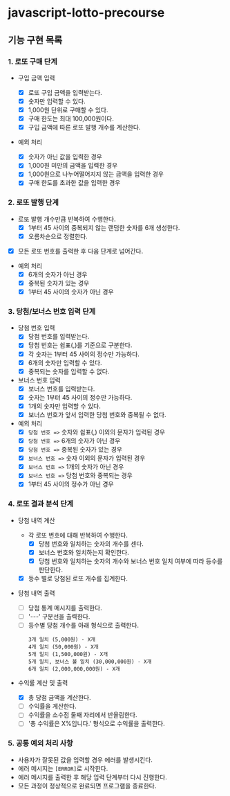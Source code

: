 # javascript-lotto-precourse

## 기능 구현 목록

### 1. 로또 구매 단계

- 구입 금액 입력

  - [x] 로또 구입 금액을 입력받는다.
  - [x] 숫자만 입력할 수 있다.
  - [x] 1,000원 단위로 구매할 수 있다.
  - [x] 구매 한도는 최대 100,000원이다.
  - [x] 구입 금액에 따른 로또 발행 개수를 계산한다.

- 예외 처리

  - [x] 숫자가 아닌 값을 입력한 경우
  - [x] 1,000원 미만의 금액을 입력한 경우
  - [x] 1,000원으로 나누어떨어지지 않는 금액을 입력한 경우
  - [x] 구매 한도를 초과한 값을 입력한 경우

### 2. 로또 발행 단계

- 로또 발행 개수만큼 반복하여 수행한다.
  - [x] 1부터 45 사이의 중복되지 않는 랜덤한 숫자를 6개 생성한다.
  - [x] 오름차순으로 정렬한다.
- [x] 모든 로또 번호를 출력한 후 다음 단계로 넘어간다.

- 예외 처리
  - [x] 6개의 숫자가 아닌 경우
  - [x] 중복된 숫자가 있는 경우
  - [x] 1부터 45 사이의 숫자가 아닌 경우

### 3. 당첨/보너스 번호 입력 단계

- 당첨 번호 입력
  - [x] 당첨 번호를 입력받는다.
  - [x] 당첨 번호는 쉼표(,)를 기준으로 구분한다.
  - [x] 각 숫자는 1부터 45 사이의 정수만 가능하다.
  - [x] 6개의 숫자만 입력할 수 있다.
  - [x] 중복되는 숫자를 입력할 수 없다.
- 보너스 번호 입력
  - [x] 보너스 번호를 입력받는다.
  - [x] 숫자는 1부터 45 사이의 정수만 가능하다.
  - [x] 1개의 숫자만 입력할 수 있다.
  - [x] 보너스 번호가 앞서 입력한 당첨 번호와 중복될 수 없다.
- 예외 처리
  - [x] `당첨 번호 =>` 숫자와 쉼표(,) 이외의 문자가 입력된 경우
  - [x] `당첨 번호 =>` 6개의 숫자가 아닌 경우
  - [x] `당첨 번호 =>` 중복된 숫자가 있는 경우
  - [x] `보너스 번호 =>` 숫자 이외의 문자가 입력된 경우
  - [x] `보너스 번호 =>` 1개의 숫자가 아닌 경우
  - [x] `보너스 번호 =>` 당첨 번호와 중복되는 경우
  - [x] 1부터 45 사이의 정수가 아닌 경우

### 4. 로또 결과 분석 단계

- 당첨 내역 계산

  - 각 로또 번호에 대해 반복하여 수행한다.
    - [x] 당첨 번호와 일치하는 숫자의 개수를 센다.
    - [x] 보너스 번호와 일치하는지 확인한다.
    - [x] 당첨 번호와 일치하는 숫자의 개수와 보너스 번호 일치 여부에 따라 등수를 판단한다.
  - [x] 등수 별로 당첨된 로또 개수를 집계한다.

- 당첨 내역 출력
  - [ ] 당첨 통계 메시지를 출력한다.
  - [ ] '---' 구분선을 출력한다.
  - [ ] 등수별 당첨 개수를 아래 형식으로 출력한다.
    ```
    3개 일치 (5,000원) - X개
    4개 일치 (50,000원) - X개
    5개 일치 (1,500,000원) - X개
    5개 일치, 보너스 볼 일치 (30,000,000원) - X개
    6개 일치 (2,000,000,000원) - X개
    ```
- 수익률 계산 및 출력
  - [x] 총 당첨 금액을 계산한다.
  - [ ] 수익률을 계산한다.
  - [ ] 수익률을 소수점 둘째 자리에서 반올림한다.
  - [ ] '총 수익률은 X%입니다.' 형식으로 수익률을 출력한다.

### 5. 공통 예외 처리 사항

- 사용자가 잘못된 값을 입력할 경우 에러를 발생시킨다.
- 에러 메시지는 `[ERROR]`로 시작한다.
- 에러 메시지를 출력한 후 해당 입력 단계부터 다시 진행한다.
- 모든 과정이 정상적으로 완료되면 프로그램을 종료한다.
